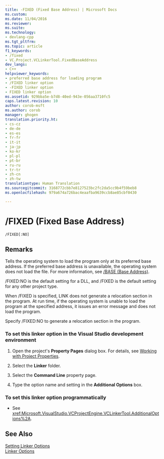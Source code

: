 ```yaml
---
title: -FIXED (Fixed Base Address) | Microsoft Docs
ms.custom: 
ms.date: 11/04/2016
ms.reviewer: 
ms.suite: 
ms.technology:
- devlang-cpp
ms.tgt_pltfrm: 
ms.topic: article
f1_keywords:
- /fixed
- VC.Project.VCLinkerTool.FixedBaseAddress
dev_langs:
- C++
helpviewer_keywords:
- preferred base address for loading program
- /FIXED linker option
- -FIXED linker option
- FIXED linker option
ms.assetid: 929bba5e-b7d8-40ed-943e-056aa3710fc5
caps.latest.revision: 10
author: corob-msft
ms.author: corob
manager: ghogen
translation.priority.ht:
- cs-cz
- de-de
- es-es
- fr-fr
- it-it
- ja-jp
- ko-kr
- pl-pl
- pt-br
- ru-ru
- tr-tr
- zh-cn
- zh-tw
translationtype: Human Translation
ms.sourcegitcommit: 3168772cbb7e8127523bc2fc2da5cc9b4f59beb8
ms.openlocfilehash: 979a674a726bac4eaafba9639ccb8ae85cbf0430

---
```

# /FIXED (Fixed Base Address)
```  
/FIXED[:NO]  
```  
  
## Remarks  
 Tells the operating system to load the program only at its preferred base address. If the preferred base address is unavailable, the operating system does not load the file. For more information, see [/BASE (Base Address)](../../build/reference/base-base-address.md).  
  
 /FIXED:NO is the default setting for a DLL, and /FIXED is the default setting for any other project type.  
  
 When /FIXED is specified, LINK does not generate a relocation section in the program. At run time, if the operating system is unable to load the program at the specified address, it issues an error message and does not load the program.  
  
 Specify /FIXED:NO to generate a relocation section in the program.  
  
### To set this linker option in the Visual Studio development environment  
  
1.  Open the project's **Property Pages** dialog box. For details, see [Working with Project Properties](../../ide/working-with-project-properties.md).  
  
2.  Select the **Linker** folder.  
  
3.  Select the **Command Line** property page.  
  
4.  Type the option name and setting in the **Additional Options** box.  
  
### To set this linker option programmatically  
  
-   See <xref:Microsoft.VisualStudio.VCProjectEngine.VCLinkerTool.AdditionalOptions%2A>.  
  
## See Also  
 [Setting Linker Options](../../build/reference/setting-linker-options.md)   
 [Linker Options](../../build/reference/linker-options.md)


<!--HONumber=Jan17_HO1-->


